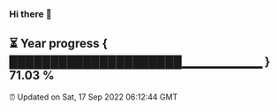 ### Hi there 👋
⏳ Year progress { █████████████████████▁▁▁▁▁▁▁▁▁ } 71.03 %
---
⏰ Updated on Sat, 17 Sep 2022 06:12:44 GMT

